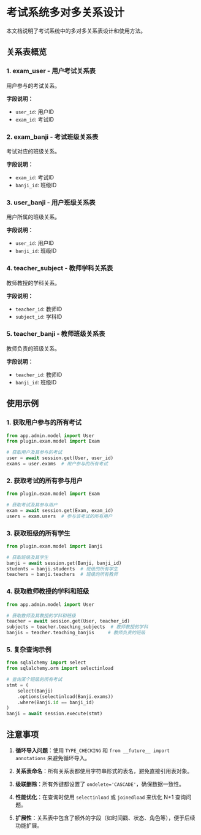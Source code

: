 # 考试系统多对多关系设计

本文档说明了考试系统中的多对多关系表设计和使用方法。

## 关系表概览

### 1. exam_user - 用户考试关系表
用户参与的考试关系。

**字段说明：**
- `user_id`: 用户ID
- `exam_id`: 考试ID

### 2. exam_banji - 考试班级关系表
考试对应的班级关系。

**字段说明：**
- `exam_id`: 考试ID
- `banji_id`: 班级ID



### 3. user_banji - 用户班级关系表
用户所属的班级关系。

**字段说明：**
- `user_id`: 用户ID
- `banji_id`: 班级ID

### 4. teacher_subject - 教师学科关系表
教师教授的学科关系。

**字段说明：**
- `teacher_id`: 教师ID
- `subject_id`: 学科ID

### 5. teacher_banji - 教师班级关系表
教师负责的班级关系。

**字段说明：**
- `teacher_id`: 教师ID
- `banji_id`: 班级ID

## 使用示例

### 1. 获取用户参与的所有考试
```python
from app.admin.model import User
from plugin.exam.model import Exam

# 获取用户及其参与的考试
user = await session.get(User, user_id)
exams = user.exams  # 用户参与的所有考试
```

### 2. 获取考试的所有参与用户
```python
from plugin.exam.model import Exam

# 获取考试及其参与用户
exam = await session.get(Exam, exam_id)
users = exam.users  # 参与该考试的所有用户
```

### 3. 获取班级的所有学生
```python
from plugin.exam.model import Banji

# 获取班级及其学生
banji = await session.get(Banji, banji_id)
students = banji.students  # 班级的所有学生
teachers = banji.teachers  # 班级的所有教师
```

### 4. 获取教师教授的学科和班级
```python
from app.admin.model import User

# 获取教师及其教授的学科和班级
teacher = await session.get(User, teacher_id)
subjects = teacher.teaching_subjects  # 教师教授的学科
banjis = teacher.teaching_banjis     # 教师负责的班级
```

### 5. 复杂查询示例
```python
from sqlalchemy import select
from sqlalchemy.orm import selectinload

# 查询某个班级的所有考试
stmt = (
    select(Banji)
    .options(selectinload(Banji.exams))
    .where(Banji.id == banji_id)
)
banji = await session.execute(stmt)
```

## 注意事项

1. **循环导入问题**：使用 `TYPE_CHECKING` 和 `from __future__ import annotations` 来避免循环导入。

2. **关系表命名**：所有关系表都使用字符串形式的表名，避免直接引用表对象。

3. **级联删除**：所有外键都设置了 `ondelete='CASCADE'`，确保数据一致性。

4. **性能优化**：在查询时使用 `selectinload` 或 `joinedload` 来优化 N+1 查询问题。

5. **扩展性**：关系表中包含了额外的字段（如时间戳、状态、角色等），便于后续功能扩展。